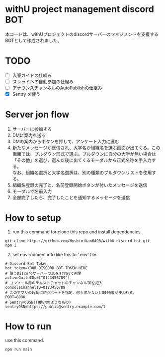 # withU project management discord BOT
本コードは、withUプロジェクトのdiscordサーバーのマネジメントを支援するBOTとして作成されました。

# TODO
- [ ] 入室ガイドの仕組み
- [ ] スレッドへの自動参加の仕組み
- [ ] アナウンスチャンネルのAutoPublishの仕組み
- [x] Sentry を使う

# Server jon flow
1. サーバーに参加する
2. DMに案内を送る
3. DMの案内からボタンを押して、アンケート入力に進む
4. 新たなメッセージが送信され、大学名か組織名を選ぶ画面が出てくる。この画面では、プルダウン形式で選ぶ。プルダウンに自分の大学が無い場合は「その他」を選び、選んだ後に出てくるモーダルから正式名称を手入力する。  
なお、組織名選択と大学名選択は、別の種類のプルダウンリストを使用する。
5. 組織名登録の完了と、名前登録開始ボタンが付いたメッセージを送信
6. モーダルで名前入力
7. 全部完了したら、完了したことを通知するメッセージを送信

# How to setup
1. run this command for clone this repo and install dependencies.
```
git clone https://github.com/Hoshimikan6490/withU-discord-bot.git
npm i
```
2. set environment info like this to '.env' file.
```
# Discord Bot Token
bot_token=YOUR_DISCORD_BOT_TOKEN_HERE
# 使うDiscordサーバーのIDをarrayで列挙
activeGuildIDs=["0123456789"]
# コンソール用のテキストチャットのチャンネルIDを記入
consoleChannelID=0123456789
# このアプリの起動に使うポートを指定。何も書かないと8000番が使われる。
PORT=8080
# SentryのDSN(TOKENのようなもの)
sentryDSN=https://public@sentry.example.com/1
```

# How to run
use this command.
```
npm run main
```